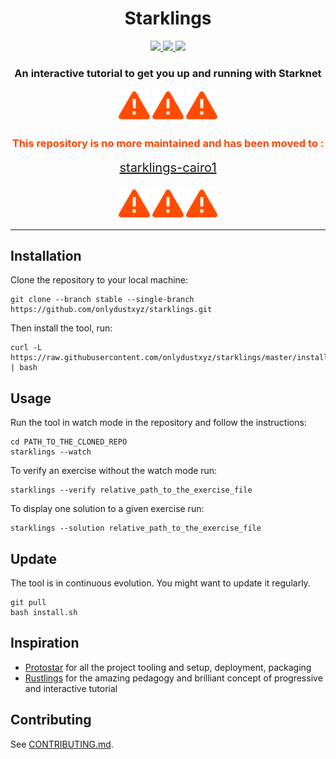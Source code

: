 <div align="center">
  <h1 align="center">Starklings</h1>
  </p>

<a href="https://discord.gg/onlydust">
<img src="https://img.shields.io/badge/Discord-6666ff?logo=discord&logoColor=fff" />
</a>

<a href="https://twitter.com/intent/follow?screen_name=onlydust_xyz">
<img src="https://img.shields.io/twitter/follow/onlydust_xyz?label=Follow&style=social" />
</a>

<a href="https://t.me/+wu8frxmrbeliZWI1">
<img src="https://img.shields.io/static/v1?label=Telegram&message=Starklings Dev&color=eee&logo=telegram&style=social" />
</a>
  <h3 align="center">An interactive tutorial to get you up and running with Starknet</h3>
</div>

<div align="center">
<img src="resources/assets/warning.png" width="50px"/>
<img src="resources/assets/warning.png" width="50px"/>
<img src="resources/assets/warning.png" width="50px"/>
<div>
<h3 style="color: orangered"> This repository is no more maintained and has been moved to : </h3>
<a style="font-size: 20px" href="https://github.com/shramee/starklings-cairo1">starklings-cairo1</a>
</div>
<img style="margin-top: 20px" src="resources/assets/warning.png" width="50px"/>
<img src="resources/assets/warning.png" width="50px"/>
<img src="resources/assets/warning.png" width="50px"/>
</div>

---

## Installation

Clone the repository to your local machine:

```shell
git clone --branch stable --single-branch https://github.com/onlydustxyz/starklings.git
```

Then install the tool, run:

```shell
curl -L https://raw.githubusercontent.com/onlydustxyz/starklings/master/install.sh | bash
```

## Usage

Run the tool in watch mode in the repository and follow the instructions:

```shell
cd PATH_TO_THE_CLONED_REPO
starklings --watch
```

To verify an exercise without the watch mode run:

```shell
starklings --verify relative_path_to_the_exercise_file
```

To display one solution to a given exercise run:

```shell
starklings --solution relative_path_to_the_exercise_file
```

## Update

The tool is in continuous evolution. You might want to update it regularly.

```shell
git pull
bash install.sh
```

## Inspiration

- [Protostar](https://github.com/software-mansion/protostar) for all the project tooling and setup, deployment,
  packaging
- [Rustlings](https://github.com/rust-lang/rustlings) for the amazing pedagogy and brilliant concept of progressive and
  interactive tutorial

## Contributing

See [CONTRIBUTING.md](CONTRIBUTING.md).
